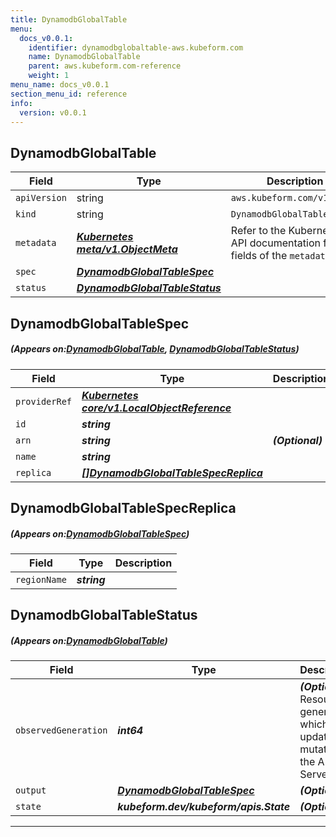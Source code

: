 ```yaml
---
title: DynamodbGlobalTable
menu:
  docs_v0.0.1:
    identifier: dynamodbglobaltable-aws.kubeform.com
    name: DynamodbGlobalTable
    parent: aws.kubeform.com-reference
    weight: 1
menu_name: docs_v0.0.1
section_menu_id: reference
info:
  version: v0.0.1
---
```


## DynamodbGlobalTable
| Field | Type | Description |
| ------ | ----- | ----------- |
| `apiVersion` | string | `aws.kubeform.com/v1alpha1` |
|    `kind` | string | `DynamodbGlobalTable` |
| `metadata` | ***[Kubernetes meta/v1.ObjectMeta](https://kubernetes.io/docs/reference/generated/kubernetes-api/v1.13/#objectmeta-v1-meta)***|Refer to the Kubernetes API documentation for the fields of the `metadata` field.|
| `spec` | ***[DynamodbGlobalTableSpec](#DynamodbGlobalTableSpec)***||
| `status` | ***[DynamodbGlobalTableStatus](#DynamodbGlobalTableStatus)***||
## DynamodbGlobalTableSpec
##### (Appears on:[DynamodbGlobalTable](#DynamodbGlobalTable), [DynamodbGlobalTableStatus](#DynamodbGlobalTableStatus))
| Field | Type | Description |
| ------ | ----- | ----------- |
| `providerRef` | ***[Kubernetes core/v1.LocalObjectReference](https://kubernetes.io/docs/reference/generated/kubernetes-api/v1.13/#localobjectreference-v1-core)***||
| `id` | ***string***||
| `arn` | ***string***| ***(Optional)*** |
| `name` | ***string***||
| `replica` | ***[[]DynamodbGlobalTableSpecReplica](#DynamodbGlobalTableSpecReplica)***||
## DynamodbGlobalTableSpecReplica
##### (Appears on:[DynamodbGlobalTableSpec](#DynamodbGlobalTableSpec))
| Field | Type | Description |
| ------ | ----- | ----------- |
| `regionName` | ***string***||
## DynamodbGlobalTableStatus
##### (Appears on:[DynamodbGlobalTable](#DynamodbGlobalTable))
| Field | Type | Description |
| ------ | ----- | ----------- |
| `observedGeneration` | ***int64***| ***(Optional)*** Resource generation, which is updated on mutation by the API Server.|
| `output` | ***[DynamodbGlobalTableSpec](#DynamodbGlobalTableSpec)***| ***(Optional)*** |
| `state` | ***kubeform.dev/kubeform/apis.State***| ***(Optional)*** |
---
